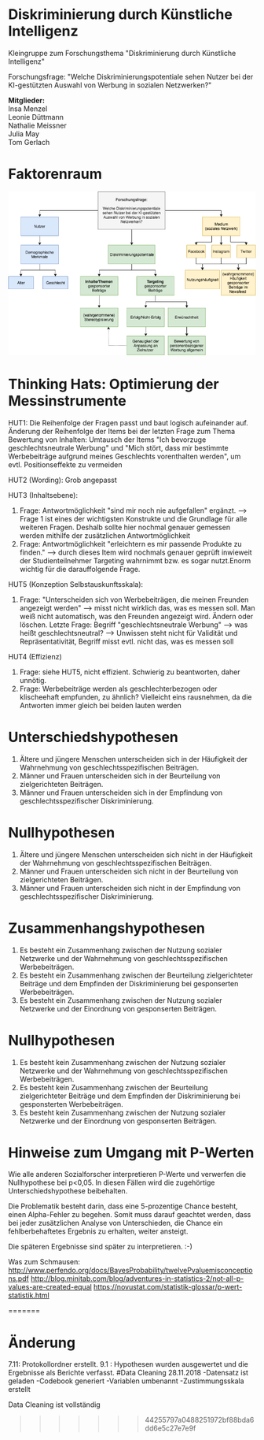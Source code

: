 # Diskriminierung durch Künstliche Intelligenz
Kleingruppe zum Forschungsthema "Diskriminierung durch Künstliche Intelligenz"

Forschungsfrage: "Welche Diskriminierungspotentiale sehen Nutzer bei der KI-gestützten Auswahl von Werbung in sozialen Netzwerken?"

**Mitglieder:** <br>
Insa Menzel <br>
Leonie Düttmann <br>
Nathalie Meissner <br>
Julia May <br>
Tom Gerlach 

# Faktorenraum
![tooltip](images/Faktorenraum.png)
# Thinking Hats: Optimierung der Messinstrumente
HUT1: Die Reihenfolge der Fragen passt und baut logisch aufeinander auf.
Änderung der Reihenfolge der Items bei der letzten Frage zum Thema Bewertung von Inhalten:
Umtausch der Items "Ich bevorzuge geschlechtsneutrale Werbung" und "Mich stört, dass mir bestimmte Werbebeiträge aufgrund meines Geschlechts vorenthalten werden", um evtl. Positionseffekte zu vermeiden
      
HUT2 (Wording):
Grob angepasst

HUT3 (Inhaltsebene): 
1. Frage: Antwortmöglichkeit "sind mir noch nie aufgefallen" ergänzt.  --> Frage 1 ist eines der wichtigsten Konstrukte und die Grundlage für alle weiteren Fragen. Deshalb sollte hier nochmal genauer gemessen werden mithilfe der zusätzlichen Antwortmöglichkeit
3. Frage: Antwortmöglichkeit "erleichtern es mir passende Produkte zu finden." --> durch dieses Item wird nochmals genauer geprüft inwieweit der Studienteilnehmer Targeting wahrnimmt bzw. es sogar nutzt.Enorm wichtig für die darauffolgende Frage.


HUT5 (Konzeption Selbstauskunftsskala):
1. Frage: "Unterscheiden sich von Werbebeiträgen, die meinen Freunden angezeigt werden" --> misst nicht wirklich das, was es messen soll. Man weiß nicht automatisch, was den Freunden angezeigt wird. Ändern oder löschen. 
Letzte Frage: Begriff "geschlechtsneutrale Werbung" --> was heißt geschlechtsneutral? --> Unwissen steht nicht für Validität und Repräsentativität, Begriff misst evtl. nicht das, was es messen soll


HUT4 (Effizienz)
1. Frage: siehe HUT5, nicht effizient. Schwierig zu beantworten, daher unnötig.
2. Frage: Werbebeiträge werden als geschlechterbezogen oder klischeehaft empfunden, zu ähnlich? Vielleicht eins rausnehmen, da die Antworten immer gleich bei beiden lauten werden


# Unterschiedshypothesen
1.	Ältere und jüngere Menschen unterscheiden sich in der Häufigkeit der Wahrnehmung von        geschlechtsspezifischen Beiträgen.
2.	Männer und Frauen unterscheiden sich in der Beurteilung von zielgerichteten Beiträgen.
3.	Männer und Frauen unterscheiden sich in der Empfindung von geschlechtsspezifischer Diskriminierung.

# Nullhypothesen
1. Ältere und jüngere Menschen unterscheiden sich nicht in der Häufigkeit der Wahrnehmung von geschlechtsspezifischen Beiträgen.
2. Männer und Frauen unterscheiden sich nicht in der Beurteilung von zielgerichteten Beiträgen.
3. Männer und Frauen unterscheiden sich nicht in der Empfindung von geschlechtsspezifischer Diskriminierung.

# Zusammenhangshypothesen
1. Es besteht ein Zusammenhang zwischen der Nutzung sozialer Netzwerke und der Wahrnehmung von geschlechtsspezifischen Werbebeiträgen.
2. Es besteht ein Zusammenhang zwischen der Beurteilung zielgerichteter Beiträge und dem Empfinden der Diskriminierung bei gesponserten Werbebeiträgen.
3. Es besteht ein Zusammenhang zwischen der Nutzung sozialer Netzwerke und der Einordnung von gesponserten Beiträgen.

# Nullhypothesen
1. Es besteht kein Zusammenhang zwischen der Nutzung sozialer Netzwerke und der Wahrnehmung von geschlechtsspezifischen Werbebeiträgen.
2. Es besteht kein Zusammenhang zwischen der Beurteilung zielgerichteter Beiträge und dem Empfinden der Diskriminierung bei gesponsterten Werbebeiträgen.
3. Es besteht kein Zusammenhang zwischen der Nutzung sozialer Netzwerke und der Einordnung von gesponserten Beiträgen.


# Hinweise zum Umgang mit P-Werten
Wie alle anderen Sozialforscher interpretieren P-Werte und verwerfen die Nullhypothese bei p<0,05. In diesen Fällen wird die zugehörtige Unterschiedshypothese beibehalten.

Die Problematik besteht darin, dass eine 5-prozentige Chance besteht, einen Alpha-Fehler zu begehen. Somit muss darauf geachtet werden, dass bei jeder zusätzlichen Analyse von Unterschieden, die Chance ein fehlberbehaftetes Ergebnis zu erhalten, weiter ansteigt.

Die späteren Ergebnisse sind später zu interpretieren. :-)

Was zum Schmausen:
http://www.perfendo.org/docs/BayesProbability/twelvePvaluemisconceptions.pdf
http://blog.minitab.com/blog/adventures-in-statistics-2/not-all-p-values-are-created-equal
https://novustat.com/statistik-glossar/p-wert-statistik.html

=======
# Änderung
7.11: Protokollordner erstellt. 
9.1 : Hypothesen wurden ausgewertet und die Ergebnisse als Berichte verfasst. 
#Data Cleaning
28.11.2018
-Datensatz ist geladen
-Codebook generiert
-Variablen umbenannt
-Zustimmungsskala erstellt

Data Cleaning ist vollständig
>>>>>>> 44255797a0488251972bf88bda6dd6e5c27e7e9f
